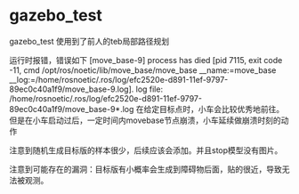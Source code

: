 # gazebo_test
gazebo_test
使用到了前人的teb局部路径规划

运行时报错，错误如下
[move_base-9] process has died [pid 7115, exit code -11, cmd /opt/ros/noetic/lib/move_base/move_base __name:=move_base __log:=/home/rosnoetic/.ros/log/efc2520e-d891-11ef-9797-89ec0c40a1f9/move_base-9.log].
log file: /home/rosnoetic/.ros/log/efc2520e-d891-11ef-9797-89ec0c40a1f9/move_base-9*.log
在给定目标点时，小车会比较优秀地前往。但是在小车启动过后，一定时间内movebase节点崩溃，小车延续做崩溃时刻的动作

注意到随机生成目标版的样本很少，后续应该会添加。并且stop模型没有图片。

注意到可能存在的漏洞：目标版有小概率会生成到障碍物后面，贴的很近，导致无法被观测。
